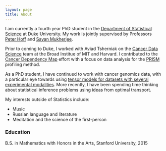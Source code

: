 ```yaml
---
layout: page
title: About
---
```


I am currently a fourth year PhD student in the [Department of Statistical Science](https://stat.duke.edu) at Duke University. My work is jointly supervised by Professors [Peter Hoff](http://pdhoff.github.io) and [Sayan Mukherjee](http://sayanmuk.github.io).

Prior to coming to Duke, I worked with Aviad Tsherniak on the [Cancer Data Science](http://www.cancerdatascience.org) team at the Broad Institue of MIT and Harvard. I contributed to the [Cancer Dependency Map](https://depmap.org/portal/) effort with a focus on data analysis for the [PRISM](https://depmap.org/portal/prism/) profiling method.

As a PhD student, I have continued to work with cancer genomics data, with a particular eye towards using [tensor models for datasets with several experimental modalities](https://arxiv.org/abs/2004.07887). More recently, I have been spending time thinking about statistical inference problems using ideas from optimal transport.

My interests outside of Statistics include:

- Music
- Russian language and literature
- Meditation and the science of the first-person

### Education

B.S. in Mathematics with Honors in the Arts, Stanford University, 2015
